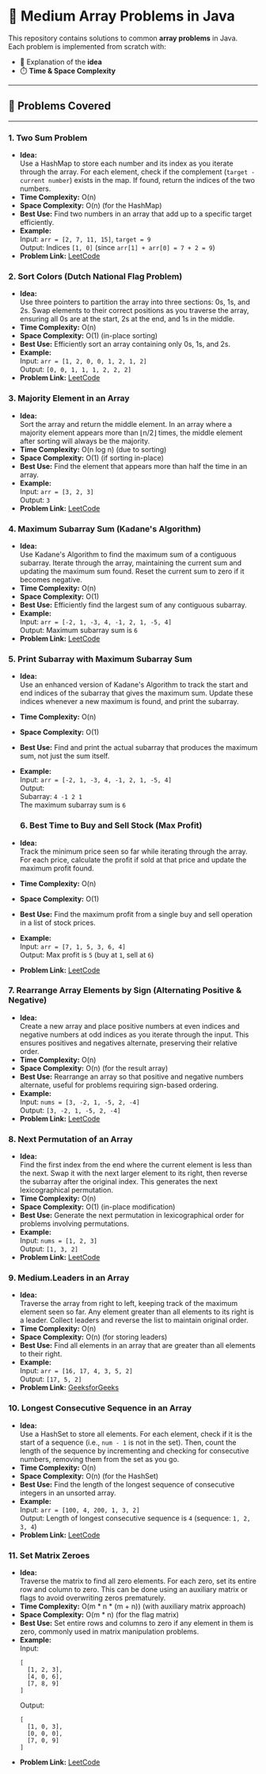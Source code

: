 # 🔢 Medium Array Problems in Java

This repository contains solutions to common **array problems** in Java.  
Each problem is implemented from scratch with:
- 📘 Explanation of the **idea**
- ⏱️ **Time & Space Complexity**

---

## 📂 Problems Covered

---
### 1. Two Sum Problem

- **Idea:**  
  Use a HashMap to store each number and its index as you iterate through the array. For each element, check if the complement (`target - current number`) exists in the map. If found, return the indices of the two numbers.
- **Time Complexity:** O(n)
- **Space Complexity:** O(n) (for the HashMap)
- **Best Use:** Find two numbers in an array that add up to a specific target efficiently.
- **Example:**  
  Input: `arr = [2, 7, 11, 15]`, `target = 9`  
  Output: Indices `[1, 0]` (since `arr[1] + arr[0] = 7 + 2 = 9`)
- **Problem Link:** [LeetCode](https://leetcode.com/problems/two-sum/)

### 2. Sort Colors (Dutch National Flag Problem)

- **Idea:**  
  Use three pointers to partition the array into three sections: 0s, 1s, and 2s. Swap elements to their correct positions as you traverse the array, ensuring all 0s are at the start, 2s at the end, and 1s in the middle.
- **Time Complexity:** O(n)
- **Space Complexity:** O(1) (in-place sorting)
- **Best Use:** Efficiently sort an array containing only 0s, 1s, and 2s.
- **Example:**  
  Input: `arr = [1, 2, 0, 0, 1, 2, 1, 2]`  
  Output: `[0, 0, 1, 1, 1, 2, 2, 2]`
- **Problem Link:** [LeetCode](https://leetcode.com/problems/sort-colors/)
### 3. Majority Element in an Array

- **Idea:**  
  Sort the array and return the middle element. In an array where a majority element appears more than ⌊n/2⌋ times, the middle element after sorting will always be the majority.
- **Time Complexity:** O(n log n) (due to sorting)
- **Space Complexity:** O(1) (if sorting in-place)
- **Best Use:** Find the element that appears more than half the time in an array.
- **Example:**  
  Input: `arr = [3, 2, 3]`  
  Output: `3`
- **Problem Link:** [LeetCode](https://leetcode.com/problems/majority-element/)

### 4. Maximum Subarray Sum (Kadane's Algorithm)

- **Idea:**  
  Use Kadane's Algorithm to find the maximum sum of a contiguous subarray. Iterate through the array, maintaining the current sum and updating the maximum sum found. Reset the current sum to zero if it becomes negative.
- **Time Complexity:** O(n)
- **Space Complexity:** O(1)
- **Best Use:** Efficiently find the largest sum of any contiguous subarray.
- **Example:**  
  Input: `arr = [-2, 1, -3, 4, -1, 2, 1, -5, 4]`  
  Output: Maximum subarray sum is `6`
- **Problem Link:** [LeetCode](https://leetcode.com/problems/maximum-subarray/)
### 5. Print Subarray with Maximum Subarray Sum

- **Idea:**  
  Use an enhanced version of Kadane's Algorithm to track the start and end indices of the subarray that gives the maximum sum. Update these indices whenever a new maximum is found, and print the subarray.
- **Time Complexity:** O(n)
- **Space Complexity:** O(1)
- **Best Use:** Find and print the actual subarray that produces the maximum sum, not just the sum itself.
- **Example:**  
  Input: `arr = [-2, 1, -3, 4, -1, 2, 1, -5, 4]`  
  Output:  
  Subarray: `4 -1 2 1`  
  The maximum subarray sum is `6`
  ### 6. Best Time to Buy and Sell Stock (Max Profit)

- **Idea:**  
  Track the minimum price seen so far while iterating through the array. For each price, calculate the profit if sold at that price and update the maximum profit found.
- **Time Complexity:** O(n)
- **Space Complexity:** O(1)
- **Best Use:** Find the maximum profit from a single buy and sell operation in a list of stock prices.
- **Example:**  
  Input: `arr = [7, 1, 5, 3, 6, 4]`  
  Output: Max profit is `5` (buy at `1`, sell at `6`)
- **Problem Link:** [LeetCode](https://leetcode.com/problems/best-time-to-buy-and-sell-stock/)
### 7. Rearrange Array Elements by Sign (Alternating Positive & Negative)

- **Idea:**  
  Create a new array and place positive numbers at even indices and negative numbers at odd indices as you iterate through the input. This ensures positives and negatives alternate, preserving their relative order.
- **Time Complexity:** O(n)
- **Space Complexity:** O(n) (for the result array)
- **Best Use:** Rearrange an array so that positive and negative numbers alternate, useful for problems requiring sign-based ordering.
- **Example:**  
  Input: `nums = [3, -2, 1, -5, 2, -4]`  
  Output: `[3, -2, 1, -5, 2, -4]`
- **Problem Link:** [LeetCode](https://leetcode.com/problems/rearrange-array-elements-by-sign/)

### 8. Next Permutation of an Array

- **Idea:**  
  Find the first index from the end where the current element is less than the next. Swap it with the next larger element to its right, then reverse the subarray after the original index. This generates the next lexicographical permutation.
- **Time Complexity:** O(n)
- **Space Complexity:** O(1) (in-place modification)
- **Best Use:** Generate the next permutation in lexicographical order for problems involving permutations.
- **Example:**  
  Input: `nums = [1, 2, 3]`  
  Output: `[1, 3, 2]`
- **Problem Link:** [LeetCode](https://leetcode.com/problems/next-permutation/)
### 9. Medium.Leaders in an Array

- **Idea:**  
  Traverse the array from right to left, keeping track of the maximum element seen so far. Any element greater than all elements to its right is a leader. Collect leaders and reverse the list to maintain original order.
- **Time Complexity:** O(n)
- **Space Complexity:** O(n) (for storing leaders)
- **Best Use:** Find all elements in an array that are greater than all elements to their right.
- **Example:**  
  Input: `arr = [16, 17, 4, 3, 5, 2]`  
  Output: `[17, 5, 2]`
- **Problem Link:** [GeeksforGeeks](https://www.geeksforgeeks.org/leaders-in-an-array/)

### 10. Longest Consecutive Sequence in an Array

- **Idea:**  
  Use a HashSet to store all elements. For each element, check if it is the start of a sequence (i.e., `num - 1` is not in the set). Then, count the length of the sequence by incrementing and checking for consecutive numbers, removing them from the set as you go.
- **Time Complexity:** O(n)
- **Space Complexity:** O(n) (for the HashSet)
- **Best Use:** Find the length of the longest sequence of consecutive integers in an unsorted array.
- **Example:**  
  Input: `arr = [100, 4, 200, 1, 3, 2]`  
  Output: Length of longest consecutive sequence is `4` (sequence: `1, 2, 3, 4`)
- **Problem Link:** [LeetCode](https://leetcode.com/problems/longest-consecutive-sequence/)


### 11. Set Matrix Zeroes

- **Idea:**  
  Traverse the matrix to find all zero elements. For each zero, set its entire row and column to zero. This can be done using an auxiliary matrix or flags to avoid overwriting zeros prematurely.
- **Time Complexity:** O(m * n * (m + n)) (with auxiliary matrix approach)
- **Space Complexity:** O(m * n) (for the flag matrix)
- **Best Use:** Set entire rows and columns to zero if any element in them is zero, commonly used in matrix manipulation problems.
- **Example:**  
  Input:  
  ```
  [
    [1, 2, 3],
    [4, 0, 6],
    [7, 8, 9]
  ]
  ```
  Output:  
  ```
  [
    [1, 0, 3],
    [0, 0, 0],
    [7, 0, 9]
  ]
  ```
- **Problem Link:** [LeetCode](https://leetcode.com/problems/set-matrix-zeroes/)
